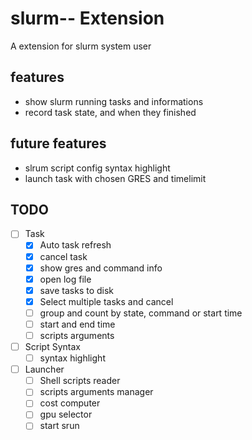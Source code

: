 # slurm-- Extension

A extension for slurm system user

## features

- show slurm running tasks and informations
- record task state, and when they finished

## future features

- slrum script config syntax highlight
- launch task with chosen GRES and timelimit

## TODO

- [ ] Task
  - [X] Auto task refresh
  - [X] cancel task
  - [X] show gres and command info
  - [X] open log file
  - [X] save tasks to disk
  - [X] Select multiple tasks and cancel
  - [ ] group and count by state, command or start time
  - [ ] start and end time
  - [ ] scripts arguments
- [ ] Script Syntax
  - [ ] syntax highlight
- [ ] Launcher
  - [ ] Shell scripts reader
  - [ ] scripts arguments manager
  - [ ] cost computer
  - [ ] gpu selector
  - [ ] start srun
